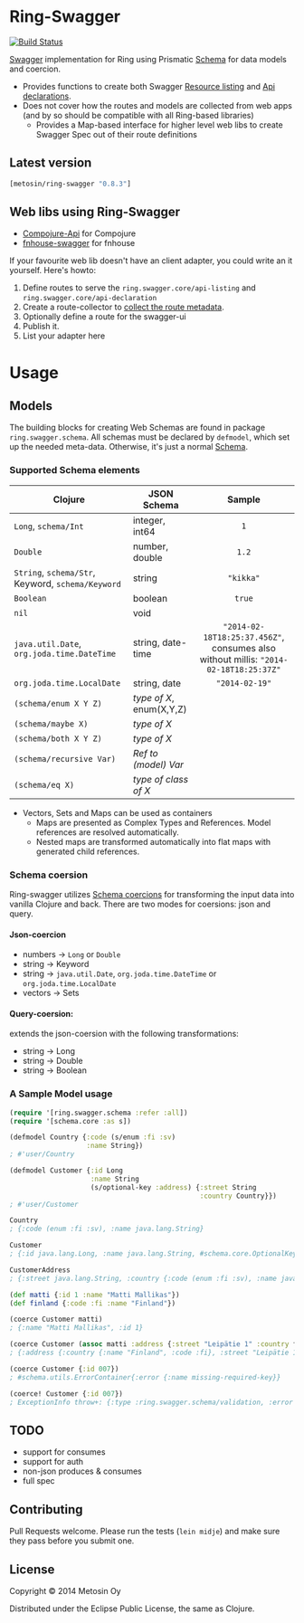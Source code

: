 # Ring-Swagger

[![Build Status](https://travis-ci.org/metosin/ring-swagger.png?branch=master)](https://travis-ci.org/metosin/ring-swagger)

[Swagger](https://helloreverb.com/developers/swagger) implementation for Ring using Prismatic [Schema](https://github.com/Prismatic/schema) for data models and coercion.

- Provides functions to create both Swagger [Resource listing](https://github.com/wordnik/swagger-core/wiki/Resource-Listing) and [Api declarations](https://github.com/wordnik/swagger-core/wiki/API-Declaration).
- Does not cover how the routes and models are collected from web apps (and by so should be compatible with all Ring-based libraries)
   - Provides a Map-based interface for higher level web libs to create Swagger Spec out of their route definitions

## Latest version

```clojure
[metosin/ring-swagger "0.8.3"]
```

## Web libs using Ring-Swagger

- [Compojure-Api](https://github.com/metosin/compojure-api) for Compojure
- [fnhouse-swagger](https://github.com/metosin/fnhouse-swagger) for fnhouse

If your favourite web lib doesn't have an client adapter, you could write an it yourself. Here's howto:

1. Define routes to serve the `ring.swagger.core/api-listing` and `ring.swagger.core/api-declaration`
2. Create a route-collector to [collect the route metadata](https://github.com/metosin/ring-swagger/blob/master/test/ring/swagger/core_test.clj#L245-L346).
3. Optionally define a route for the swagger-ui
4. Publish it.
5. List your adapter here

# Usage

## Models

The building blocks for creating Web Schemas are found in package `ring.swagger.schema`. All schemas must be declared by `defmodel`, which set up the needed meta-data. Otherwise, it's just a normal [Schema](https://github.com/Prismatic/schema).

### Supported Schema elements

| Clojure | JSON Schema | Sample  |
| --------|-------|:------------:|
| `Long`, `schema/Int`        | integer, int64 | `1`|
| `Double`                    | number, double | `1.2`
| `String`, `schema/Str`, Keyword, `schema/Keyword`      | string | `"kikka"`
| `Boolean`                   | boolean | `true`
| `nil`                       | void |
| `java.util.Date`, `org.joda.time.DateTime`  | string, date-time | `"2014-02-18T18:25:37.456Z"`, consumes also without millis: `"2014-02-18T18:25:37Z"`
| `org.joda.time.LocalDate`   | string, date | `"2014-02-19"`
| `(schema/enum X Y Z)`       | *type of X*, enum(X,Y,Z)
| `(schema/maybe X)`          | *type of X*
| `(schema/both X Y Z)`       | *type of X*
| `(schema/recursive Var)`    | *Ref to (model) Var*
| `(schema/eq X)`    | *type of class of X*

- Vectors, Sets and Maps can be used as containers
  - Maps are presented as Complex Types and References. Model references are resolved automatically.
  - Nested maps are transformed automatically into flat maps with generated child references.

### Schema coersion

Ring-swagger utilizes [Schema coercions](http://blog.getprismatic.com/blog/2014/1/4/schema-020-back-with-clojurescript-data-coercion) for transforming the input data into vanilla Clojure and back. There are two modes for coersions: json and query.

#### Json-coercion

- numbers -> `Long` or `Double`
- string -> Keyword
- string -> `java.util.Date`, `org.joda.time.DateTime` or `org.joda.time.LocalDate`
- vectors -> Sets

#### Query-coersion:

extends the json-coersion with the following transformations:

- string -> Long
- string -> Double
- string -> Boolean

### A Sample Model usage

```clojure
(require '[ring.swagger.schema :refer :all])
(require '[schema.core :as s])

(defmodel Country {:code (s/enum :fi :sv)
                   :name String})
; #'user/Country

(defmodel Customer {:id Long
                    :name String
                    (s/optional-key :address) {:street String
                                               :country Country}})
; #'user/Customer

Country
; {:code (enum :fi :sv), :name java.lang.String}

Customer
; {:id java.lang.Long, :name java.lang.String, #schema.core.OptionalKey{:k :address} {:street java.lang.String, :country {:code (enum :fi :sv), :name java.lang.String}}}

CustomerAddress
; {:street java.lang.String, :country {:code (enum :fi :sv), :name java.lang.String}}

(def matti {:id 1 :name "Matti Mallikas"})
(def finland {:code :fi :name "Finland"})

(coerce Customer matti)
; {:name "Matti Mallikas", :id 1}

(coerce Customer (assoc matti :address {:street "Leipätie 1" :country finland}))
; {:address {:country {:name "Finland", :code :fi}, :street "Leipätie 1"}, :name "Matti Mallikas", :id 1}

(coerce Customer {:id 007})
; #schema.utils.ErrorContainer{:error {:name missing-required-key}}

(coerce! Customer {:id 007})
; ExceptionInfo throw+: {:type :ring.swagger.schema/validation, :error {:name missing-required-key}}  ring.swagger.schema/coerce! (schema.clj:89)
```

## TODO

- support for consumes
- support for auth
- non-json produces & consumes
- full spec

## Contributing

Pull Requests welcome. Please run the tests (`lein midje`) and make sure they pass before you submit one.

## License

Copyright © 2014 Metosin Oy

Distributed under the Eclipse Public License, the same as Clojure.
